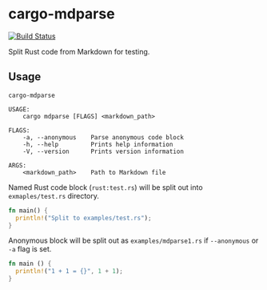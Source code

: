 cargo-mdparse
==============

[![Build Status](https://travis-ci.org/termoshtt/cargo-mdparse.svg?branch=master)](https://travis-ci.org/termoshtt/cargo-mdparse)

Split Rust code from Markdown for testing.

Usage
------

```
cargo-mdparse 

USAGE:
    cargo mdparse [FLAGS] <markdown_path>

FLAGS:
    -a, --anonymous    Parse anonymous code block
    -h, --help         Prints help information
    -V, --version      Prints version information

ARGS:
    <markdown_path>    Path to Markdown file
```

Named Rust code block (`rust:test.rs`) will be split out into `exmaples/test.rs` directory.

```rust:test.rs
fn main() {
  println!("Split to examples/test.rs");
}
```

Anonymous block will be split out as `examples/mdparse1.rs` if `--anonymous` or `-a` flag is set.

```rust
fn main () {
  println!("1 + 1 = {}", 1 + 1);
}
```
